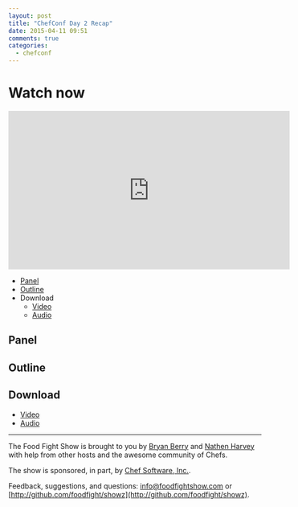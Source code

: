 ```yaml
---
layout: post
title: "ChefConf Day 2 Recap"
date: 2015-04-11 09:51
comments: true
categories: 
  - chefconf
---
```


# Watch now

<iframe width="560" height="315" src="https://www.youtube.com/embed/VQlPIGurNP0" frameborder="0" allowfullscreen></iframe>

* [Panel](http://foodfightshow.org/2015/04/chefconf-day-2-recap.html#panel)
* [Outline](http://foodfightshow.org/2015/04/chefconf-day-2-recap.html#outline)
* Download
  * [Video](http://youtu.be/VQlPIGurNP0)
  * [Audio](http://traffic.libsyn.com/foodfight/FFS090ChefConf2015Day2Recap.mp3)

Panel<a name="panel"></a>
-----


Outline<a name="outline"></a>
-------


Download
--------
* [Video](http://youtu.be/VQlPIGurNP0)
* [Audio](http://traffic.libsyn.com/foodfight/FFS090ChefConf2015Day2Recap.mp3)

<hr />

The Food Fight Show is brought to you by [Bryan Berry](https://twitter.com/bryanwb) and [Nathen Harvey](https://twitter.com/nathenharvey) with help from other hosts and the awesome community of Chefs.

The show is sponsored, in part, by [Chef Software, Inc.](http://chef.io).

Feedback, suggestions, and questions:  [info@foodfightshow.com](mailto:info@foodfightshow.com) or  [http://github.com/foodfight/showz](http://github.com/foodfight/showz).

